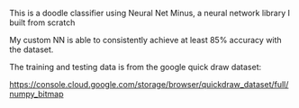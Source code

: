 This is a doodle classifier using Neural Net Minus, a neural network library I built from scratch

My custom NN is able to consistently achieve at least 85% accuracy with the dataset.

The training and testing data is from the google quick draw dataset: 

https://console.cloud.google.com/storage/browser/quickdraw_dataset/full/numpy_bitmap
